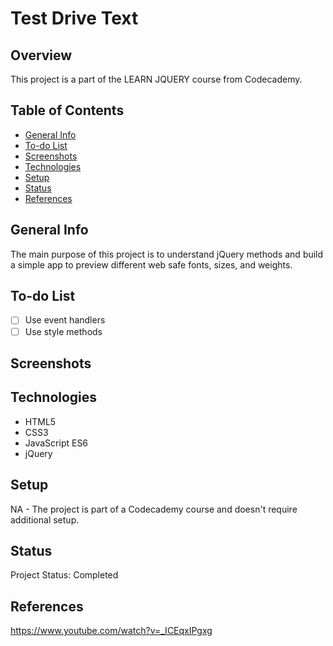 # Test Drive Text

## Overview

This project is a part of the LEARN JQUERY course from Codecademy.

## Table of Contents

- [General Info](#general-info)
- [To-do List](#to-do-list)
- [Screenshots](#screenshots)
- [Technologies](#technologies)
- [Setup](#setup)
- [Status](#status)
- [References](#references)

## General Info

 The main purpose of this project is to understand jQuery methods and build a simple app to preview different web safe fonts, sizes, and weights.
## To-do List

- [ ] Use event handlers 
- [ ] Use style methods 

## Screenshots




## Technologies

- HTML5
- CSS3
- JavaScript ES6
- jQuery


## Setup

NA - The project is part of a Codecademy course and doesn't require additional setup.

## Status

Project Status: Completed

## References

https://www.youtube.com/watch?v=_ICEqxIPgxg 
